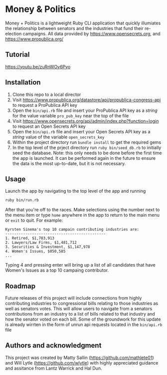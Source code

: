 # Money & Politics

Money + Politics is a lightweight Ruby CLI application that quickly illumiates the relationship between senators and the industries that fund their re-election campaigns. All data provided by https://www.opensecrets.org, and https://www.propublica.org/

## Tutorial

https://youtu.be/zuRnWOy6Pyo

## Installation

1. Clone this repo to a local director
2. Visit https://www.propublica.org/datastore/api/propublica-congress-api to request a ProPublica API key
3. Open the `bin/api.rb` file and insert your ProPublica API key as a _string_ for the value variable `pro_pub_key` near the top of the file
4. Visit https://www.opensecrets.org/api/admin/index.php?function=login to request an Open Secrets API key
5. Open the `bin/api.rb` file and insert your Open Secrets API key as a _string_ value of the variable `open_secrets_key`
6. Within the project directory run `bundle install` to get the required gems
7. In the top level of the prject directory run `ruby bin/seed_db.rb` to initially seed the database. Note: this only needs to be done before the first time the app is launched. It can be performed again in the future to ensure the data is the most up-to-date, but it is not necessary.

## Usage

Launch the app by navigating to the top level of the app and running

```bash
ruby bin/run.rb
```

After that you're off to the races. Make selections using the number next to the menu item or type `home` anywhere in the app to return to the main menu or `exit` to quit. For example:

```
Kyrsten Sinema's top 10 campain contributing industries are:
---------------------------------------------
1. Retired, $1,783,913
2. Lawyers/Law Firms, $1,481,712
3. Securities & Investment, $1,147,978
4. Women's Issues, $850,585
...
```

Typing 4 and pressing enter will bring up a list of all candidates that have Women's Issues as a top 10 campaing contributor.

## Roadmap

Future releases of this project will include connections from highly contributing industries to congressional bills relating to those industries as well as senators votes. This will allow users to navigate from a senators contributions from an industry to a list of bills related to that industry and how the senator voted on each bill. Some of the groundwork for this update is already wirrten in the form of unrun api requests located in the `bin/api.rb` file

## Authors and acknowledgment

This project was created by Matty Sallin (https://github.com/mathlete01) and Will Lytle (https://github.com/wlytle) with highly appreciated guidance and assitance from Lantz Warrick and Hal Dun.
